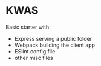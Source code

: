 # KWAS
Basic starter with:
* Express serving a public folder
* Webpack building the client app
* ESlint config file
* other misc files
